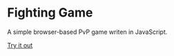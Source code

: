 Fighting Game
=== 

A simple browser-based PvP game writen in JavaScript.

[Try it out](https://adophilus.github.io/fighting-game)
